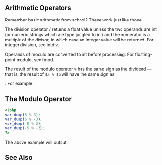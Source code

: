  
## Arithmetic Operators
 
<!-- start titleabbrev -->
<!--
Arithmetic
-->
 
 Remember basic arithmetic from school? These work just like those. 
 
<!-- start table -->
<!--

  Arithmetic Operators
  
   
    
     Example
     Name
     Result
    
   
   
    
     +$a
     Identity
     
      Conversion of $a to int or
      float as appropriate.
     
    
    
     -$a
     Negation
     Opposite of $a.
    
    
     $a + $b
     Addition
     Sum of $a and $b.
    
    
     $a - $b
     Subtraction
     Difference of $a and $b.
    
    
     $a * $b
     Multiplication
     Product of $a and $b.
    
    
     $a / $b
     Division
     Quotient of $a and $b.
    
    
     $a % $b
     Modulo
     Remainder of $a divided by $b.
    
    
     $a ** $b
     Exponentiation
     Result of raising $a to the $b'th power.
    
   
  
 
-->
 
 The division operator / returns a float value unless the two operands are int (or numeric strings which are type juggled to int) and the numerator is a multiple of the divisor, in which case an integer value will be returned. For integer division, see intdiv. 
 
 Operands of modulo are converted to int before processing. For floating-point modulo, see fmod. 
 
 The result of the modulo operator `%` has the same sign as the dividend — that is, the result of `$a % $b` will have the same sign as <!-- start varname -->
<!--
$a
-->. For example: <div class="example">
     
## The Modulo Operator
 

```php
<?php
var_dump(5 % 3);
var_dump(5 % -3);
var_dump(-5 % 3);
var_dump(-5 % -3);
?>
```
 
The above example will output:
 
<!-- start screen -->
<!--


int(2)
int(2)
int(-2)
int(-2)

   
-->
 
</div> 
 
 
## See Also
 
 <!-- start simplelist -->
<!--

    Math functions
   
--> 
 
